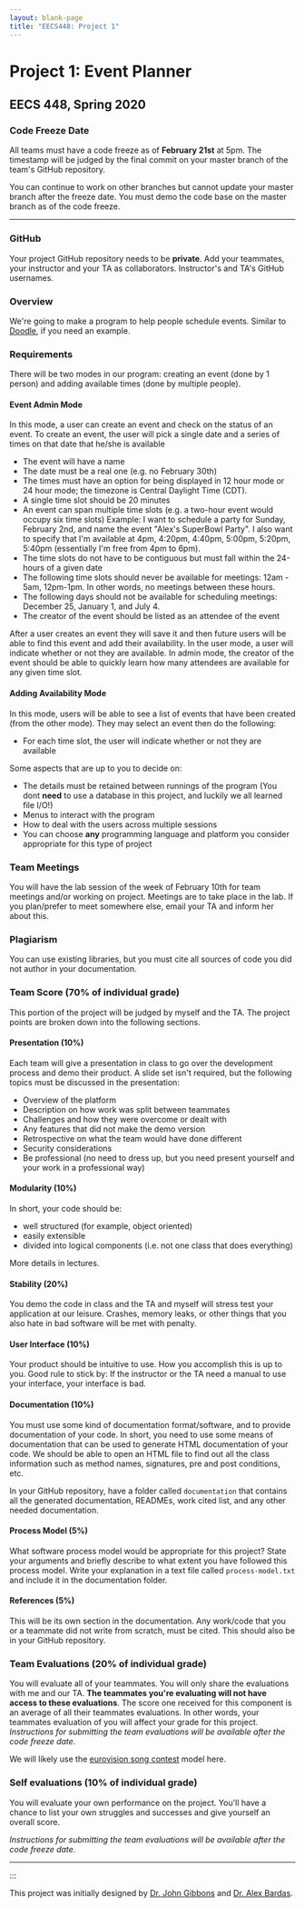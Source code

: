 ```yaml
---
layout: blank-page
title: "EECS448: Project 1"
---
```


Project 1: Event Planner
========================

EECS 448, Spring 2020
---------------------

### Code Freeze Date

All teams must have a code freeze as of **February 21st** at 5pm.
The timestamp will be judged by the final
commit on your master branch of the team\'s GitHub repository.

You can continue to work on other branches but cannot update your master
branch after the freeze date. You must demo the code base on the master
branch as of the code freeze.

------------------------------------------------------------------------

### GitHub

Your project GitHub repository needs to be **private**. Add your
teammates, your instructor and your TA as collaborators. Instructor\'s
and TA\'s GitHub usernames.

### Overview

We\'re going to make a program to help people schedule events. Similar
to [Doodle](https://doodle.com/), if you need an example.

### Requirements

There will be two modes in our program: creating an event (done by 1
person) and adding available times (done by multiple people).

#### Event Admin Mode

In this mode, a user can create an event and check on the status of an
event.
To create an event, the user will pick a single date and a series of
times on that date that he/she is available

-   The event will have a name
-   The date must be a real one (e.g. no February 30th)
-   The times must have an option for being displayed in 12 hour mode or
    24 hour mode; the timezone is Central Daylight Time (CDT).
-   A single time slot should be 20 minutes
-   An event can span multiple time slots (e.g. a two-hour event would
    occupy six time slots)
    Example: I want to schedule a party for Sunday, February 2nd, and
    name the event "Alex\'s SuperBowl Party". I also want to specify
    that I'm available at 4pm, 4:20pm, 4:40pm, 5:00pm, 5:20pm, 5:40pm
    (essentially I'm free from 4pm to 6pm).
-   The time slots do not have to be contiguous but must fall within the
    24-hours of a given date
-   The following time slots should never be available for meetings:
    12am - 5am, 12pm-1pm. In other words, no meetings between these
    hours.
-   The following days should not be available for scheduling meetings:
    December 25, January 1, and July 4.
-   The creator of the event should be listed as an attendee of the
    event

After a user creates an event they will save it and then future users
will be able to find this event and add their availability. In the user
mode, a user will indicate whether or not they are available. In admin
mode, the creator of the event should be able to quickly learn how many
attendees are available for any given time slot.

#### Adding Availability Mode

In this mode, users will be able to see a list of events that have been
created (from the other mode). They may select an event then do the
following:

-   For each time slot, the user will indicate whether or not they are
    available

Some aspects that are up to you to decide on:

-   The details must be retained between runnings of the program (You
    dont **need** to use a database in this project, and luckily we all
    learned file I/O!)
-   Menus to interact with the program
-   How to deal with the users across multiple sessions
-   You can choose **any** programming language and platform you consider
    appropriate for this type of project

### Team Meetings

You will have the lab session of the week of February 10th for team
meetings and/or working on project.
Meetings are to take place in the lab. 
If you plan/prefer to meet somewhere else, email your TA and
inform her about this.

### Plagiarism

You can use existing libraries, but you must cite all sources of code
you did not author in your documentation.

### Team Score (70% of individual grade)

This portion of the project will be judged by myself and the TA. The
project points are broken down into the following sections.

#### Presentation (10%)

Each team will give a presentation in class to go over the development
process and demo their product. A slide set isn't required, but the
following topics must be discussed in the presentation:

-   Overview of the platform
-   Description on how work was split between teammates
-   Challenges and how they were overcome or dealt with
-   Any features that did not make the demo version
-   Retrospective on what the team would have done different
-   Security considerations
-   Be professional (no need to dress up, but you need present yourself
    and your work in a professional way)

#### Modularity (10%)

In short, your code should be:

-   well structured (for example, object oriented)
-   easily extensible
-   divided into logical components (i.e. not one class that does
    everything)

More details in lectures.

#### Stability (20%)

You demo the code in class and the TA and myself will stress test your
application at our leisure. Crashes, memory leaks, or other things that
you also hate in bad software will be met with penalty.

#### User Interface (10%)

Your product should be intuitive to use. How you accomplish this is up
to you. Good rule to stick by: If the instructor or the TA need a manual
to use your interface, your interface is bad.

#### Documentation (10%)

You must use some kind of documentation format/software, and
to provide documentation of your code. In short, you need
to use some means of documentation that can be used to generate HTML
documentation of your code. We should be able to open an HTML file to
find out all the class information such as method names, signatures, pre
and post conditions, etc.

In your GitHub repository, have a folder called `documentation` that
contains all the generated documentation, READMEs, work cited list, and
any other needed documentation.

#### Process Model (5%)

What software process model would be appropriate for this project? State
your arguments and briefly describe to what extent you have followed
this process model. Write your explanation in a text file called
`process-model.txt` and include it in the documentation folder.

#### References (5%)

This will be its own section in the documentation. Any work/code that
you or a teammate did not write from scratch, must be cited. This should
also be in your GitHub repository.

### Team Evaluations (20% of individual grade)

You will evaluate all of your teammates. You will only share the
evaluations with me and our TA. 
**The teammates you\'re evaluating will not have access to these evaluations**.
The score one received for this component is an average of all their
teammates evaluations. In other words, your teammates evaluation of you
will affect your grade for this project.
*Instructions for submitting the team evaluations will be available
after the code freeze date.*

We will likely use the [eurovision song contest](https://en.wikipedia.org/wiki/Eurovision_Song_Contest) model here.

### Self evaluations (10% of individual grade)

You will evaluate your own performance on the project. You\'ll have a
chance to list your own struggles and successes and give yourself an
overall score.

*Instructions for submitting the team evaluations will be available
after the code freeze date.*

------------------------------------------------------------------------
:::

This project was initially designed by [Dr. John
Gibbons](http://www.eecs.ku.edu/people/faculty/jwgibbo)
and 
[Dr. Alex Bardas](http://www.eecs.ku.edu/people/faculty/alexbardas).
